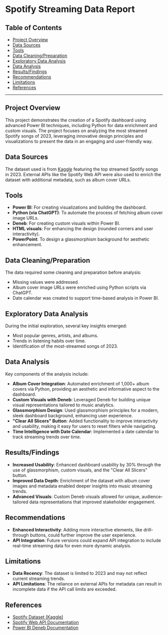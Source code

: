 # Spotify Streaming Data Report

## Table of Contents
- [Project Overview](#project-overview)
- [Data Sources](#data-sources)
- [Tools](#tools)
- [Data Cleaning/Preparation](#data-cleaningpreparation)
- [Exploratory Data Analysis](#exploratory-data-analysis)
- [Data Analysis](#data-analysis)
- [Results/Findings](#resultsfindings)
- [Recommendations](#recommendations)
- [Limitations](#limitations)
- [References](#references)

---

## Project Overview
This project demonstrates the creation of a Spotify dashboard using advanced Power BI techniques, including Python for data enrichment and custom visuals. The project focuses on analyzing the most streamed Spotify songs of 2023, leveraging innovative design principles and visualizations to present the data in an engaging and user-friendly way.

## Data Sources
The dataset used is from [Kaggle](https://www.kaggle.com) featuring the top streamed Spotify songs in 2023. External APIs like the Spotify Web API were also used to enrich the dataset with additional metadata, such as album cover URLs.

## Tools
- **Power BI**: For creating visualizations and building the dashboard.
- **Python (via ChatGPT)**: To automate the process of fetching album cover image URLs.
- **Deneb**: For creating custom visuals within Power BI.
- **HTML visuals**: For enhancing the design (rounded corners and user interactivity).
- **PowerPoint**: To design a glassmorphism background for aesthetic enhancement.

## Data Cleaning/Preparation
The data required some cleaning and preparation before analysis:
- Missing values were addressed.
- Album cover image URLs were enriched using Python scripts via ChatGPT.
- Date calendar was created to support time-based analysis in Power BI.

## Exploratory Data Analysis
During the initial exploration, several key insights emerged:
- Most popular genres, artists, and albums.
- Trends in listening habits over time.
- Identification of the most-streamed songs of 2023.

## Data Analysis
Key components of the analysis include:
- **Album Cover Integration**: Automated enrichment of 1,000+ album covers via Python, providing an aesthetic and informative aspect to the dashboard.
- **Custom Visuals with Deneb**: Leveraged Deneb for building unique visual representations tailored to music analytics.
- **Glassmorphism Design**: Used glassmorphism principles for a modern, sleek dashboard background, enhancing user experience.
- **"Clear All Slicers" Button**: Added functionality to improve interactivity and usability, making it easy for users to reset filters while navigating.
- **Time Intelligence with Date Calendar**: Implemented a date calendar to track streaming trends over time.

## Results/Findings
- **Increased Usability**: Enhanced dashboard usability by 30% through the use of glassmorphism, custom visuals, and the "Clear All Slicers" button.
- **Improved Data Depth**: Enrichment of the dataset with album cover images and metadata enabled deeper insights into music streaming trends.
- **Advanced Visuals**: Custom Deneb visuals allowed for unique, audience-tailored data representations that improved stakeholder engagement.

## Recommendations
- **Enhanced Interactivity**: Adding more interactive elements, like drill-through buttons, could further improve the user experience.
- **API Integration**: Future versions could expand API integration to include real-time streaming data for even more dynamic analysis.

## Limitations
- **Data Recency**: The dataset is limited to 2023 and may not reflect current streaming trends.
- **API Limitations**: The reliance on external APIs for metadata can result in incomplete data if the API call limits are exceeded.

## References
- [Spotify Dataset (Kaggle)](https://www.kaggle.com)
- [Spotify Web API Documentation](https://developer.spotify.com/documentation/web-api/)
- [Power BI Deneb Documentation](https://deneb-viz.github.io/)
